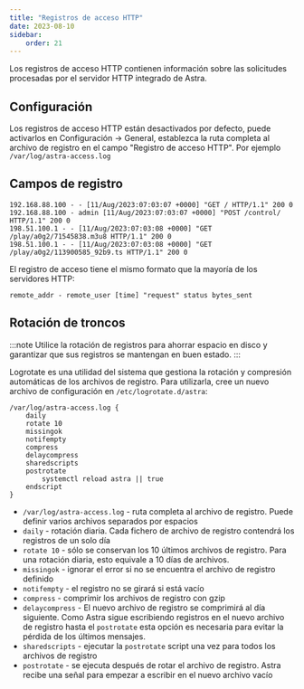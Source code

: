 ```yaml
---
title: "Registros de acceso HTTP"
date: 2023-08-10
sidebar:
    order: 21
---
```


Los registros de acceso HTTP contienen información sobre las solicitudes procesadas por el servidor HTTP integrado de Astra.

## Configuración[](https://help.cesbo.com/astra/admin-guide/log/access#configuration)

Los registros de acceso HTTP están desactivados por defecto, puede activarlos en Configuración -> General, establezca la ruta completa al archivo de registro en el campo "Registro de acceso HTTP". Por ejemplo `/var/log/astra-access.log`

## Campos de registro[](https://help.cesbo.com/astra/admin-guide/log/access#log-fields)

```
192.168.88.100 - - [11/Aug/2023:07:03:07 +0000] "GET / HTTP/1.1" 200 0
192.168.88.100 - admin [11/Aug/2023:07:03:07 +0000] "POST /control/ HTTP/1.1" 200 0
198.51.100.1 - - [11/Aug/2023:07:03:08 +0000] "GET /play/a0g2/71545838.m3u8 HTTP/1.1" 200 0
198.51.100.1 - - [11/Aug/2023:07:03:08 +0000] "GET /play/a0g2/113900585_92b9.ts HTTP/1.1" 200 0
```

El registro de acceso tiene el mismo formato que la mayoría de los servidores HTTP:

```
remote_addr - remote_user [time] "request" status bytes_sent
```

## Rotación de troncos[](https://help.cesbo.com/astra/admin-guide/log/access#log-rotation)

:::note 
Utilice la rotación de registros para ahorrar espacio en disco y garantizar que sus registros se mantengan en buen estado.
:::

Logrotate es una utilidad del sistema que gestiona la rotación y compresión automáticas de los archivos de registro. Para utilizarla, cree un nuevo archivo de configuración en `/etc/logrotate.d/astra`:

```
/var/log/astra-access.log {
    daily
    rotate 10
    missingok
    notifempty
    compress
    delaycompress
    sharedscripts
    postrotate
        systemctl reload astra || true
    endscript
}
```

- `/var/log/astra-access.log` - ruta completa al archivo de registro. Puede definir varios archivos separados por espacios
- `daily` - rotación diaria. Cada fichero de archivo de registro contendrá los registros de un solo día
- `rotate 10` - sólo se conservan los 10 últimos archivos de registro. Para una rotación diaria, esto equivale a 10 días de archivos.
- `missingok` - ignorar el error si no se encuentra el archivo de registro definido
- `notifempty` - el registro no se girará si está vacío
- `compress` - comprimir los archivos de registro con gzip
- `delaycompress` - El nuevo archivo de registro se comprimirá al día siguiente. Como Astra sigue escribiendo registros en el nuevo archivo de registro hasta el `postrotate` esta opción es necesaria para evitar la pérdida de los últimos mensajes.
- `sharedscripts` - ejecutar la `postrotate` script una vez para todos los archivos de registro
- `postrotate` - se ejecuta después de rotar el archivo de registro. Astra recibe una señal para empezar a escribir en el nuevo archivo vacío
